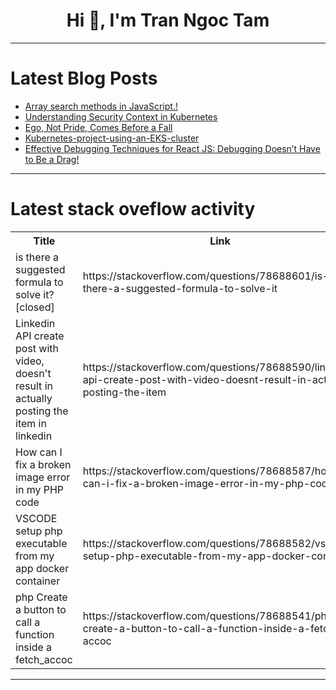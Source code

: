 <h1 align="center">Hi 👋, I'm Tran Ngoc Tam</h1>

---

# Latest Blog Posts 
<!-- BLOG-POST-LIST:START -->
- [Array search methods in JavaScript.!](https://dev.to/samandarhodiev/array-search-methods-in-javascript-406p)
- [Understanding Security Context in Kubernetes](https://dev.to/piyushbagani15/understanding-security-context-in-kubernetes-1gkn)
- [Ego, Not Pride, Comes Before a Fall](https://dev.to/thesimpledev/ego-not-pride-comes-before-a-fall-3bcl)
- [Kubernetes-project-using-an-EKS-cluster](https://dev.to/sukuru_naga_sai_srinivasu/kubernetes-project-using-an-eks-cluster-42kg)
- [Effective Debugging Techniques for React JS: Debugging Doesn’t Have to Be a Drag!](https://dev.to/a_shokn/effective-debugging-techniques-for-react-js-debugging-doesnt-have-to-be-a-drag-2iea)
<!-- BLOG-POST-LIST:END -->

---

# Latest stack oveflow activity
<table>
  <tr><th>Title</th><th>Link</th></tr>
  <!-- STACKOVERFLOW:START --><tr><td>is there a suggested formula to solve it? [closed]</td><td>https://stackoverflow.com/questions/78688601/is-there-a-suggested-formula-to-solve-it</td></tr><tr><td>Linkedin API create post with video, doesn&#39;t result in actually posting the item in linkedin</td><td>https://stackoverflow.com/questions/78688590/linkedin-api-create-post-with-video-doesnt-result-in-actually-posting-the-item</td></tr><tr><td>How can I fix a broken image error in my PHP code</td><td>https://stackoverflow.com/questions/78688587/how-can-i-fix-a-broken-image-error-in-my-php-code</td></tr><tr><td>VSCODE setup php executable from my app docker container</td><td>https://stackoverflow.com/questions/78688582/vscode-setup-php-executable-from-my-app-docker-container</td></tr><tr><td>php Create a button to call a function inside a fetch_accoc</td><td>https://stackoverflow.com/questions/78688541/php-create-a-button-to-call-a-function-inside-a-fetch-accoc</td></tr><!-- STACKOVERFLOW:END -->
</table>

---


